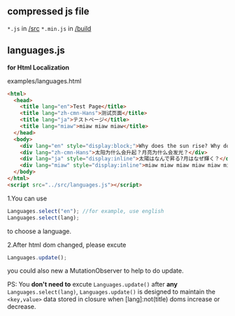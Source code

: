 ## compressed js file
`*.js` in [/src](https://github.com/MuromiU/JS/tree/master/src)
`*.min.js` in [/build](https://github.com/MuromiU/JS/tree/master/build)

## languages.js
**for Html Localization**

examples/languages.html
``` html
<html>
  <head>
    <title lang="en">Test Page</title>
    <title lang="zh-cmn-Hans">测试页面</title>
    <title lang="ja">テストページ</title>
    <title lang="miaw">miaw miaw miaw</title>
  </head>
  <body>
    <div lang="en" style="display:block;">Why does the sun rise? Why does the moon shine?</div>
    <div lang="zh-cmn-Hans">太阳为什么会升起？月亮为什么会发光？</div>
    <div lang="ja" style="display:inline">太陽はなんで昇る?月はなぜ輝く？</div>
    <div lang="miaw" style="display:inline">miaw miaw miaw miaw miaw miaw miaw miaw miaw miaw miaw miaw miaw</div>
  </body>
</html>
<script src="../src/languages.js"></script>
```

1.You can use
``` JavaScript
Languages.select("en"); //for example, use english
Languages.select(lang);
```
to choose a language.

2.After html dom changed, please excute
``` JavaScript
Languages.update();
```
you could also new a MutationObserver to help to do update.

PS: You **don't need to** excute `Languages.update()` after **any** `Languages.select(lang)`, `Languages.update()` is designed to maintain the `<key,value>` data stored in closure when [lang]:not(title) doms increase or decrease.

